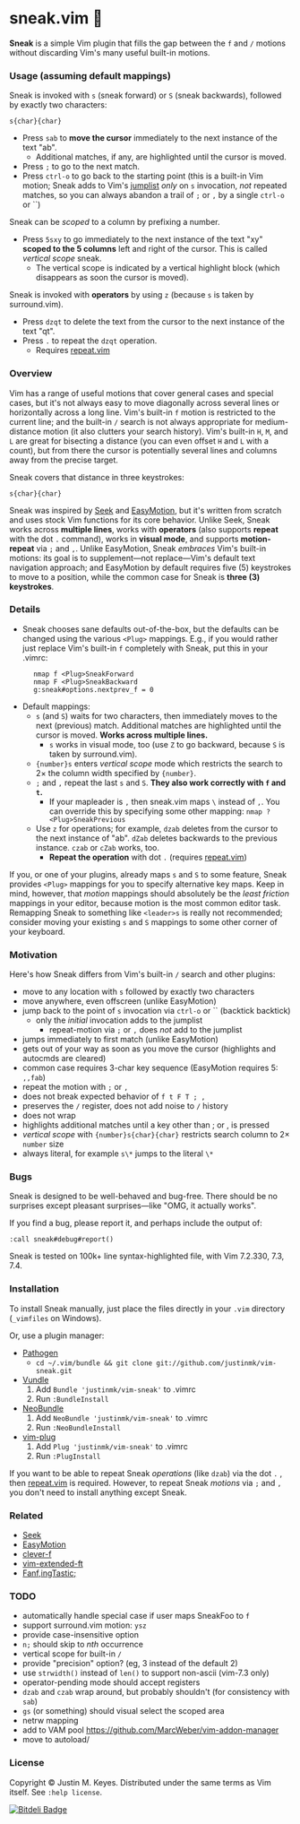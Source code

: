 # sneak.vim :shoe:

**Sneak** is a simple Vim plugin that fills the gap between the `f` and `/` 
motions without discarding Vim's many useful built-in motions.

### Usage (assuming default mappings)

Sneak is invoked with `s` (sneak forward) or `S` (sneak backwards), followed by exactly two 
characters:

    s{char}{char}

* Press `sab` to **move the cursor** immediately to the next instance of the text "ab".
    * Additional matches, if any, are highlighted until the cursor is moved.
* Press `;` to go to the next match.
* Press `ctrl-o` to go back to the starting point (this is a built-in Vim motion; Sneak
  adds to Vim's [jumplist](http://vimdoc.sourceforge.net/htmldoc/motion.html#jumplist) 
  *only* on `s` invocation, *not* repeated matches, so you can 
  always abandon a trail of `;` or `,` by a single `ctrl-o` or ``)

Sneak can be *scoped* to a column by prefixing a number.

* Press `5sxy` to go immediately to the next instance of the text "xy" 
  **scoped to the 5 columns** left and right of the cursor. This is called
  *vertical scope* sneak.
    * The vertical scope is indicated by a vertical highlight block (which disappears as soon the cursor is moved).

Sneak is invoked with **operators** by using `z` (because `s` is taken by surround.vim).

* Press `dzqt` to delete the text from the cursor to the next instance of the text "qt".
* Press `.` to repeat the `dzqt` operation.
    * Requires [repeat.vim](https://github.com/tpope/vim-repeat)

### Overview

Vim has a range of useful motions 
that cover general cases and special cases, but it's not always easy to move diagonally across 
several lines or horizontally across a long line. Vim's built-in `f` motion is restricted to 
the current line; and the built-in `/` search is not always appropriate for medium-distance 
motion (it also clutters your search history). Vim's built-in `H`, `M`, and `L` are great for 
bisecting a distance (you can even offset `H` and `L` with a count), but from there the cursor 
is potentially several lines and columns away from the precise target. 

Sneak covers that distance in three keystrokes:

    s{char}{char}

Sneak was inspired by [Seek](https://github.com/goldfeld/vim-seek) and 
[EasyMotion](https://github.com/Lokaltog/vim-easymotion), but it's written from scratch and uses stock 
Vim functions for its core behavior. Unlike Seek, Sneak works across **multiple lines**, 
works with **operators** (also supports **repeat** with the dot `.` command), works in **visual mode**, 
and supports **motion-repeat** via `;` and `,`. Unlike EasyMotion, Sneak *embraces* Vim's built-in 
motions: its goal is to supplement—not replace—Vim's default text navigation approach; 
and EasyMotion by default requires five (5) keystrokes to 
move to a position, while the common case for Sneak is **three (3) keystrokes**.

### Details

* Sneak chooses sane defaults out-of-the-box, but the defaults can be changed using the various 
  `<Plug>` mappings. E.g., if you would rather just replace Vim's built-in `f` completely with 
  Sneak, put this in your .vimrc: 
```
      nmap f <Plug>SneakForward
      nmap F <Plug>SneakBackward
      g:sneak#options.nextprev_f = 0 
```

* Default mappings:
    * `s` (and `S`) waits for two characters, then immediately moves to the next (previous) match. 
      Additional matches are highlighted until the cursor is moved. **Works across multiple lines.**
        * `s` works in visual mode, too (use `Z` to go backward, because `S` is taken by surround.vim).
    * `{number}s` enters *vertical scope* mode which restricts the search to 2× the column width specified by `{number}`. 
    * `;` and `,` repeat the last `s` and `S`. **They also work correctly with `f` and `t`.**
        * If your mapleader is `,` then sneak.vim maps `\` instead of `,`. You can 
          override this by specifying some other mapping: `nmap ? <Plug>SneakPrevious`
    * Use `z` for operations; for example, `dzab` deletes from the cursor to the next instance of "ab". 
      `dZab` deletes backwards to the previous instance. `czab` or `cZab` works, too. 
        * **Repeat the operation** with dot `.` (requires [repeat.vim](https://github.com/tpope/vim-repeat))


If you, or one of your plugins, already maps `s` and `S` to some feature, Sneak 
provides `<Plug>` mappings for you to specify alternative key maps. Keep in mind, 
however, that *motion* mappings should absolutely be the *least friction* mappings 
in your editor, because motion is the most common editor task. Remapping Sneak to 
something like `<leader>s` is really not recommended; consider moving your existing `s` 
and `S` mappings to some other corner of your keyboard. 

### Motivation

Here's how Sneak differs from Vim's built-in `/` search and other plugins:

  - move to any location with `s` followed by exactly two characters
  - move anywhere, even offscreen (unlike EasyMotion)
  - jump back to the point of `s` invocation via `ctrl-o` or `` (backtick backtick)
    - only the *initial* invocation adds to the jumplist
        - repeat-motion via `;` or `,` does *not* add to the jumplist
  - jumps immediately to first match (unlike EasyMotion)
  - gets out of your way as soon as you move the cursor (highlights and autocmds are cleared)
  - common case requires 3-char key sequence (EasyMotion requires 5: `,,fab`)
  - repeat the motion with `;` or `,`
  - does not break expected behavior of `f t F T ; ,`
  - preserves the `/` register, does not add noise to `/` history
  - does not wrap
  - highlights additional matches until a key other than ; or , is pressed
  - *vertical scope* with `{number}s{char}{char}` restricts search column to 2× `number` size
  - always literal, for example `s\*` jumps to the literal `\*`

### Bugs

Sneak is designed to be well-behaved and bug-free. There should be no surprises except pleasant 
surprises—like "OMG, it actually works".

If you find a bug, please report it, and perhaps include the output of:

    :call sneak#debug#report()

Sneak is tested on 100k+ line syntax-highlighted file, with Vim 7.2.330, 7.3, 7.4.

### Installation

To install Sneak manually, just place the files directly in your `.vim` directory 
(`_vimfiles` on Windows).

Or, use a plugin manager:

- [Pathogen](https://github.com/tpope/vim-pathogen)
  - `cd ~/.vim/bundle && git clone git://github.com/justinmk/vim-sneak.git`
- [Vundle](https://github.com/gmarik/vundle)
  1. Add `Bundle 'justinmk/vim-sneak'` to .vimrc
  2. Run `:BundleInstall`
- [NeoBundle](https://github.com/Shougo/neobundle.vim)
  1. Add `NeoBundle 'justinmk/vim-sneak'` to .vimrc
  2. Run `:NeoBundleInstall`
- [vim-plug](https://github.com/junegunn/vim-plug)
  1. Add `Plug 'justinmk/vim-sneak'` to .vimrc
  2. Run `:PlugInstall`

If you want to be able to repeat Sneak *operations* (like `dzab`) via the dot `.` , 
then [repeat.vim](https://github.com/tpope/vim-repeat) is required. However, to repeat 
Sneak *motions* via `;` and `,` you don't need to install anything except Sneak.

### Related
* [Seek](https://github.com/goldfeld/vim-seek)
* [EasyMotion](https://github.com/Lokaltog/vim-easymotion)
* [clever-f](https://github.com/rhysd/clever-f.vim)
* [vim-extended-ft](https://github.com/svermeulen/vim-extended-ft)
* [Fanf,ingTastic; ](https://github.com/dahu/vim-fanfingtastic)

### TODO
* automatically handle special case if user maps SneakFoo to `f`
* support surround.vim motion: `ysz`
* provide case-insensitive option
* `n;` should skip to *nth* occurrence
* vertical scope for built-in `/`
* provide "precision" option? (eg, 3 instead of the default 2)
* use `strwidth()` instead of `len()` to support non-ascii (vim-7.3 only) 
* operator-pending mode should accept registers
* `dzab` and `czab` wrap around, but probably shouldn't (for consistency with `sab`)
* `gs` (or something) should visual select the scoped area
* netrw mapping
* add to VAM pool https://github.com/MarcWeber/vim-addon-manager
* move to autoload/

### License

Copyright © Justin M. Keyes. Distributed under the same terms as Vim itself.
See `:help license`.


[![Bitdeli Badge](https://d2weczhvl823v0.cloudfront.net/justinmk/vim-sneak/trend.png)](https://bitdeli.com/free "Bitdeli Badge")

